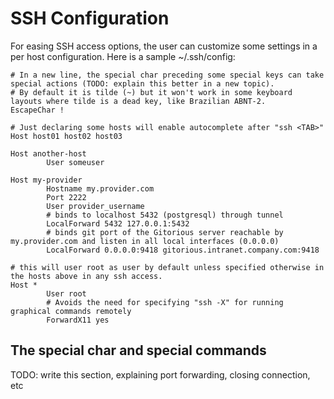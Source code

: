 # SSH Configuration

For easing SSH access options, the user can customize some settings in a per host configuration. Here is a sample ~/.ssh/config:

    # In a new line, the special char preceding some special keys can take special actions (TODO: explain this better in a new topic).
    # By default it is tilde (~) but it won't work in some keyboard layouts where tilde is a dead key, like Brazilian ABNT-2.
    EscapeChar !

    # Just declaring some hosts will enable autocomplete after "ssh <TAB>"
    Host host01 host02 host03

    Host another-host
            User someuser

    Host my-provider
            Hostname my.provider.com
            Port 2222
            User provider_username
            # binds to localhost 5432 (postgresql) through tunnel
            LocalForward 5432 127.0.0.1:5432
            # binds git port of the Gitorious server reachable by my.provider.com and listen in all local interfaces (0.0.0.0)
            LocalForward 0.0.0.0:9418 gitorious.intranet.company.com:9418

    # this will user root as user by default unless specified otherwise in the hosts above in any ssh access.
    Host *
            User root
            # Avoids the need for specifying "ssh -X" for running graphical commands remotely
            ForwardX11 yes

## The special char and special commands

TODO: write this section, explaining port forwarding, closing connection, etc
